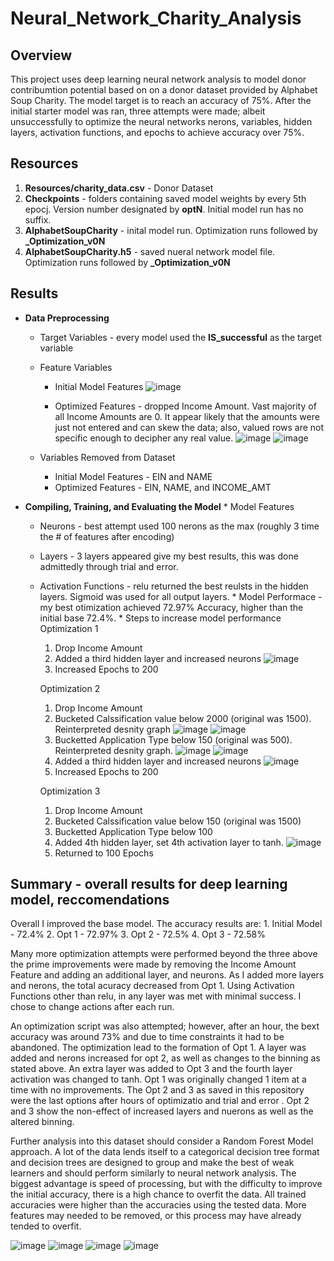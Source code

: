 # Neural_Network_Charity_Analysis

## Overview
This project uses deep learning neural network analysis to model donor contribumtion potential based on on a donor dataset provided by Alphabet Soup Charity.  The model target is to reach an accuracy of 75%.  After the initial starter model was ran, three attempts were made; albeit unsuccessfully to optimize the neural networks nerons, variables, hidden layers, activation functions, and epochs to achieve accuracy over 75%.  

## Resources
  1. **Resources/charity_data.csv** - Donor Dataset
  2. **Checkpoints** - folders containing saved model weights by every 5th epocj.  Version number designated by **optN**. Initial model run has no suffix. 
  3. **AlphabetSoupCharity** - inital model run.  Optimization runs followed by **_Optimization_v0N**
  4. **AlphabetSoupCharity.h5** - saved nueral network model file.  Optimization runs followed by **_Optimization_v0N**

## Results
  * **Data Preprocessing**
    * Target Variables - every model used the **IS_successful** as the target variable
    * Feature Variables
      * Initial Model Features
      ![image](https://user-images.githubusercontent.com/91850824/165209876-c94c324f-f448-4702-9250-ead5342b2524.png)

      * Optimized Features - dropped Income Amount.  Vast majority of all Income Amounts are 0.  It appear likely that the amounts were just not entered and can skew the data; also, valued rows are not specific enough to decipher any real value.
      ![image](https://user-images.githubusercontent.com/91850824/165209901-e8078fe5-2639-48ef-b396-2a8721a64ecf.png)
      ![image](https://user-images.githubusercontent.com/91850824/165210133-7d012486-2dac-48c4-a57a-b39b176b9ac7.png)

    * Variables Removed from Dataset
      * Initial Model Features - EIN and NAME
      * Optimized Features - EIN, NAME, and INCOME_AMT 
     
   * **Compiling, Training, and Evaluating the Model**
    * Model Features
      * Neurons - best attempt used 100 nerons as the max (roughly 3 time the # of features after encoding)
      * Layers - 3 layers appeared give my best results, this was done admittedly through trial and error.
      * Activation Functions - relu returned the best reulsts in the hidden layers.  Sigmoid was used for all output layers.
    * Model Performace - my best otimization achieved 72.97% Accuracy, higher than the initial base 72.4%.
    * Steps to increase model performance
        Optimization 1
          1. Drop Income Amount
          2. Added a third hidden layer and increased neurons 
            ![image](https://user-images.githubusercontent.com/91850824/165212829-7c5f316e-8fb2-4b4f-b644-10d19bf0ada2.png)
          3. Increased Epochs to 200
            
        Optimization 2
          1. Drop Income Amount
          2. Bucketed Calssification value below 2000 (original was 1500).  Reinterpreted desnity graph
            ![image](https://user-images.githubusercontent.com/91850824/165212695-5bf0b536-8c19-41e5-8a91-064ad7c44bbf.png)
            ![image](https://user-images.githubusercontent.com/91850824/165212710-4e2da7f7-0c31-43c3-b0a4-05d98cf2d0c1.png)
          3.  Bucketted Application Type below 150 (original was 500). Reinterpreted desnity graph.
            ![image](https://user-images.githubusercontent.com/91850824/165213602-3d75da2d-7138-4b3c-93bd-503d031980b3.png)
            ![image](https://user-images.githubusercontent.com/91850824/165213622-aae42bd3-74d3-4e67-b1cc-f994a066ceea.png)
          4. Added a third hidden layer and increased neurons 
            ![image](https://user-images.githubusercontent.com/91850824/165213654-7264b80c-975a-460c-bc22-84d9116e8252.png)
          5. Increased Epochs to 200
        
        Optimization 3
          1. Drop Income Amount
          2. Bucketed Calssification value below 150 (original was 1500)
          3. Bucketted Application Type below 100
          4. Added 4th hidden layer, set 4th activation layer to tanh.
          ![image](https://user-images.githubusercontent.com/91850824/165214020-2ce07e3a-f71d-4710-b66c-5d9f073af21f.png)
          5.  Returned to 100 Epochs


## Summary - overall results for deep learning model, reccomendations 

  Overall I improved the base model.  The accuracy results are:
    1.  Initial Model - 72.4%
    2.  Opt 1 - 72.97%
    3.  Opt 2 - 72.5%
    4.  Opt 3 - 72.58%
   
  Many more optimization attempts were performed beyond the three above the prime improvements were made by removing the Income Amount Feature and adding an additional layer, and neurons.  As I added more layers and nerons, the total acuracy decreased from Opt 1.  Using Activation Functions other than relu, in any layer was met with minimal success.  I chose to change actions after each run.
  
An optimization script was also attempted; however, after an hour, the bext accuracy was around 73% and due to time constraints it had to be abandoned.  The optimization lead to the formation of Opt 1.  A layer was added and nerons increased for opt 2, as well as changes to the binning as stated above.  An extra layer was added to Opt 3 and the fourth layer activation was changed to tanh.  Opt 1 was originally changed 1 item at a time with no improvements.  The Opt 2 and 3 as saved in this repository were the last options after hours of optimizatio and trial and error .  Opt 2 and 3 show the non-effect of increased layers and nuerons as well as the altered binning.
  
 Further analysis into this dataset should consider a Random Forest Model approach.  A lot of the data lends itself to a categorical decision tree format and decision trees are designed to group and make the best of weak learners and should perform similarly to neural network analysis.  The biggest advantage is speed of processing, but with the difficulty to improve the initial accuracy, there is a high chance to overfit the data.  All trained accuracies were higher than the accuracies using the tested data.  More features may needed to be removed, or this process may have already tended to overfit.
 
 ![image](https://user-images.githubusercontent.com/91850824/165218402-05435ac4-ad27-4a31-aa6c-1c6e6eeaa2e9.png)
  ![image](https://user-images.githubusercontent.com/91850824/165218414-4b80318e-6aea-4ca0-b76e-2cebd9ca14cf.png)
  ![image](https://user-images.githubusercontent.com/91850824/165218439-fde04ee5-439a-4b3a-8eac-fd916bc6de4d.png)
  ![image](https://user-images.githubusercontent.com/91850824/165218458-04e92788-f0a0-45c4-bf3e-73f781d7f51d.png)





    
